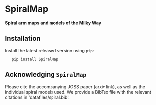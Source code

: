 SpiralMap
======

**Spiral arm maps and models of the Milky Way**

Installation
-------------

Install the latest released version using ``pip``:

```
   pip install SpiralMap
```

Acknowledging ``SpiralMap``
---------------------------------------

Please cite the accompanying JOSS paper (arxiv link), as well as the individual spiral models used. We provide a BibTex file with the relevant citations in 'datafiles/spiral.bib'.

